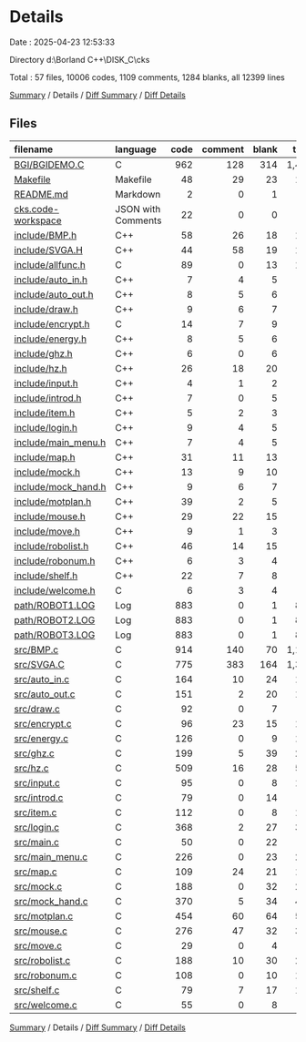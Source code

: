 # Details

Date : 2025-04-23 12:53:33

Directory d:\\Borland C++\\DISK_C\\cks

Total : 57 files,  10006 codes, 1109 comments, 1284 blanks, all 12399 lines

[Summary](results.md) / Details / [Diff Summary](diff.md) / [Diff Details](diff-details.md)

## Files
| filename | language | code | comment | blank | total |
| :--- | :--- | ---: | ---: | ---: | ---: |
| [BGI/BGIDEMO.C](/BGI/BGIDEMO.C) | C | 962 | 128 | 314 | 1,404 |
| [Makefile](/Makefile) | Makefile | 48 | 29 | 23 | 100 |
| [README.md](/README.md) | Markdown | 2 | 0 | 1 | 3 |
| [cks.code-workspace](/cks.code-workspace) | JSON with Comments | 22 | 0 | 0 | 22 |
| [include/BMP.h](/include/BMP.h) | C++ | 58 | 26 | 18 | 102 |
| [include/SVGA.H](/include/SVGA.H) | C++ | 44 | 58 | 19 | 121 |
| [include/allfunc.h](/include/allfunc.h) | C | 89 | 0 | 13 | 102 |
| [include/auto\_in.h](/include/auto_in.h) | C++ | 7 | 4 | 5 | 16 |
| [include/auto\_out.h](/include/auto_out.h) | C++ | 8 | 5 | 6 | 19 |
| [include/draw.h](/include/draw.h) | C++ | 9 | 6 | 7 | 22 |
| [include/encrypt.h](/include/encrypt.h) | C | 14 | 7 | 9 | 30 |
| [include/energy.h](/include/energy.h) | C++ | 8 | 5 | 6 | 19 |
| [include/ghz.h](/include/ghz.h) | C++ | 6 | 0 | 6 | 12 |
| [include/hz.h](/include/hz.h) | C++ | 26 | 18 | 20 | 64 |
| [include/input.h](/include/input.h) | C++ | 4 | 1 | 2 | 7 |
| [include/introd.h](/include/introd.h) | C++ | 7 | 0 | 5 | 12 |
| [include/item.h](/include/item.h) | C++ | 5 | 2 | 3 | 10 |
| [include/login.h](/include/login.h) | C++ | 9 | 4 | 5 | 18 |
| [include/main\_menu.h](/include/main_menu.h) | C++ | 7 | 4 | 5 | 16 |
| [include/map.h](/include/map.h) | C++ | 31 | 11 | 13 | 55 |
| [include/mock.h](/include/mock.h) | C++ | 13 | 9 | 10 | 32 |
| [include/mock\_hand.h](/include/mock_hand.h) | C++ | 9 | 6 | 7 | 22 |
| [include/motplan.h](/include/motplan.h) | C++ | 39 | 2 | 5 | 46 |
| [include/mouse.h](/include/mouse.h) | C++ | 29 | 22 | 15 | 66 |
| [include/move.h](/include/move.h) | C++ | 9 | 1 | 3 | 13 |
| [include/robolist.h](/include/robolist.h) | C++ | 46 | 14 | 15 | 75 |
| [include/robonum.h](/include/robonum.h) | C++ | 6 | 3 | 4 | 13 |
| [include/shelf.h](/include/shelf.h) | C++ | 22 | 7 | 8 | 37 |
| [include/welcome.h](/include/welcome.h) | C | 6 | 3 | 4 | 13 |
| [path/ROBOT1.LOG](/path/ROBOT1.LOG) | Log | 883 | 0 | 1 | 884 |
| [path/ROBOT2.LOG](/path/ROBOT2.LOG) | Log | 883 | 0 | 1 | 884 |
| [path/ROBOT3.LOG](/path/ROBOT3.LOG) | Log | 883 | 0 | 1 | 884 |
| [src/BMP.c](/src/BMP.c) | C | 914 | 140 | 70 | 1,124 |
| [src/SVGA.C](/src/SVGA.C) | C | 775 | 383 | 164 | 1,322 |
| [src/auto\_in.c](/src/auto_in.c) | C | 164 | 10 | 24 | 198 |
| [src/auto\_out.c](/src/auto_out.c) | C | 151 | 2 | 20 | 173 |
| [src/draw.c](/src/draw.c) | C | 92 | 0 | 7 | 99 |
| [src/encrypt.c](/src/encrypt.c) | C | 96 | 23 | 15 | 134 |
| [src/energy.c](/src/energy.c) | C | 126 | 0 | 9 | 135 |
| [src/ghz.c](/src/ghz.c) | C | 199 | 5 | 39 | 243 |
| [src/hz.c](/src/hz.c) | C | 509 | 16 | 28 | 553 |
| [src/input.c](/src/input.c) | C | 95 | 0 | 8 | 103 |
| [src/introd.c](/src/introd.c) | C | 79 | 0 | 14 | 93 |
| [src/item.c](/src/item.c) | C | 112 | 0 | 8 | 120 |
| [src/login.c](/src/login.c) | C | 368 | 2 | 27 | 397 |
| [src/main.c](/src/main.c) | C | 50 | 0 | 22 | 72 |
| [src/main\_menu.c](/src/main_menu.c) | C | 226 | 0 | 23 | 249 |
| [src/map.c](/src/map.c) | C | 109 | 24 | 21 | 154 |
| [src/mock.c](/src/mock.c) | C | 188 | 0 | 32 | 220 |
| [src/mock\_hand.c](/src/mock_hand.c) | C | 370 | 5 | 34 | 409 |
| [src/motplan.c](/src/motplan.c) | C | 454 | 60 | 64 | 578 |
| [src/mouse.c](/src/mouse.c) | C | 276 | 47 | 32 | 355 |
| [src/move.c](/src/move.c) | C | 29 | 0 | 4 | 33 |
| [src/robolist.c](/src/robolist.c) | C | 188 | 10 | 30 | 228 |
| [src/robonum.c](/src/robonum.c) | C | 108 | 0 | 10 | 118 |
| [src/shelf.c](/src/shelf.c) | C | 79 | 7 | 17 | 103 |
| [src/welcome.c](/src/welcome.c) | C | 55 | 0 | 8 | 63 |

[Summary](results.md) / Details / [Diff Summary](diff.md) / [Diff Details](diff-details.md)